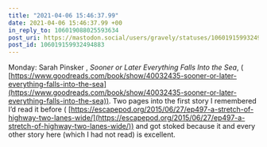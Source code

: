 ```yaml
---
title: "2021-04-06 15:46:37.99"
date: 2021-04-06 15:46:37.99 +00
in_reply_to: 106019088025593634
post_uri: https://mastodon.social/users/gravely/statuses/106019159932494883
post_id: 106019159932494883
---
```

Monday: Sarah Pinsker , _Sooner or Later Everything Falls Into the Sea_, ( [https://www.goodreads.com/book/show/40032435-sooner-or-later-everything-falls-into-the-sea](https://www.goodreads.com/book/show/40032435-sooner-or-later-everything-falls-into-the-sea)). Two pages into the first story I remembered I’d read it before ( [https://escapepod.org/2015/06/27/ep497-a-stretch-of-highway-two-lanes-wide/](https://escapepod.org/2015/06/27/ep497-a-stretch-of-highway-two-lanes-wide/)) and got stoked because it and every other story here (which I had not read) is excellent.


